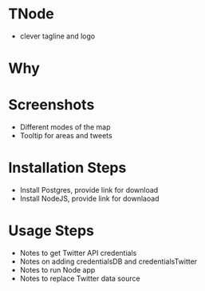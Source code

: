 # TNode
* clever tagline and logo

# Why

# Screenshots
* Different modes of the map
* Tooltip for areas and tweets


# Installation Steps
* Install Postgres, provide link for download
* Install NodeJS, provide link for downlaoad

# Usage Steps
* Notes to get Twitter API credentials
* Notes on adding credentialsDB and credentialsTwitter
* Notes to run Node app
* Notes to replace Twitter data source
